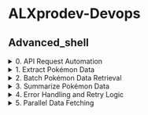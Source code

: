 # ALXprodev-Devops

## Advanced_shell

<details>
<summary>0. API Request Automation</summary>

**Objective:** Automate the process of making API requests to the Pokémon API and saving the results to a file

**Instructions:**

- Write a shell script that makes a request to the Pokémon API and retrieves data for a specific Pokémon Pikachu.
- It should save the response to a json file: data.json
- If the request fails, it should log the error to an error file: errors.txt

**Sample Output:**

```
ghostmode@GhostMode:~$ jq . < data.json | head -n 50 \
{\
  "abilities": [\
    {\
      "ability": {
        "name": "static",
        "url": "https://pokeapi.co/api/v2/ability/9/"
      },
      "is_hidden": false,
      "slot": 1
    },
    {
      "ability": {
        "name": "lightning-rod",
        "url": "https://pokeapi.co/api/v2/ability/31/"
      },
      "is_hidden": true,
      "slot": 3
    }
  ],
  "base_experience": 112,
  "cries": {
    "latest": "https://raw.githubusercontent.com/PokeAPI/cries/main/cries/pokemon/latest/25.ogg",
    "legacy": "https://raw.githubusercontent.com/PokeAPI/cries/main/cries/pokemon/legacy/25.ogg"
  },
  "forms": [
    {
      "name": "pikachu",
      "url": "https://pokeapi.co/api/v2/pokemon-form/25/"
    }
  ],
  "game_indices": [
    {
      "game_index": 84,
      "version": {
        "name": "red",
        "url": "https://pokeapi.co/api/v2/version/1/"
      }
    },
    {
      "game_index": 84,
      "version": {
        "name": "blue",
        "url": "https://pokeapi.co/api/v2/version/2/"
      }
    },
    {
      "game_index": 84,
      "version": {
        "name": "yellow",
        "url": "https://pokeapi.co/api/v2/version/3/"
ghostmode@GhostMode:~$
```

**File:** [apiAutomation-0x00]()
</details>

<details>
<summary>1. Extract Pokémon Data</summary>

**Objective:** Use advanced text manipulation tools (jq, awk, sed) to extract specific data from the API response.

**Instructions:**

- Write a script that extracts the Pokémon’s name, height, weight, and type from the JSON file created in Task 0.
- Format the output in a human-readable way,“Pikachu is of type Electric, weighs 6kg, and is 0.4m tall.”
- You should only use these commands: jq, awk, sed

**Sample Output:**

```
ghostmode@GhostMode:~$ ./parse_pikachu
Pikachu is of type Electric, weighs 6kg, and is 0.4m tall.
ghostmode@GhostMode:~$
```

**File:** [data_extraction_automation-0x01]()
</details>

<details>
<summary>2. Batch Pokémon Data Retrieval</summary>

**Objective:** Automate the retrieval of data for multiple Pokémon and store it in separate files.

**Instructions:**

- Create a script that loops through a list of Pokémon [Bulbasaur, Ivysaur, Venusaur, Charmander, Charmeleon]
- For each Pokémon, retrieve its data from the API and save it to a separate file named after the Pokémon (e.g., pikachu.json, bulbasaur.json…).
- Handle any potential rate-limiting issues by adding a delay between requests.

**Sample Output:**

```
ghostmode@GhostMode:~$ ./fetch_multiple_pokemon
Fetching data for bulbasaur...
Saved data to pokemon_data/bulbasaur.json ✅
Fetching data for ivysaur...
Saved data to pokemon_data/ivysaur.json ✅
Fetching data for venusaur...
Saved data to pokemon_data/venusaur.json ✅
Fetching data for charmander...
Saved data to pokemon_data/charmander.json ✅
Fetching data for charmeleon...
Saved data to pokemon_data/charmeleon.json ✅
ghostmode@GhostMode:~$ jq . < pokemon_data/bulbasaur.json | head -n 30
{
  "abilities": [
    {
      "ability": {
        "name": "overgrow",
        "url": "https://pokeapi.co/api/v2/ability/65/"
      },
      "is_hidden": false,
      "slot": 1
    },
    {
      "ability": {
        "name": "chlorophyll",
        "url": "https://pokeapi.co/api/v2/ability/34/"
      },
      "is_hidden": true,
      "slot": 3
    }
  ],
  "base_experience": 64,
  "cries": {
    "latest": "https://raw.githubusercontent.com/PokeAPI/cries/main/cries/pokemon/latest/1.ogg",
    "legacy": "https://raw.githubusercontent.com/PokeAPI/cries/main/cries/pokemon/legacy/1.ogg"
  },
  "forms": [
    {
      "name": "bulbasaur",
      "url": "https://pokeapi.co/api/v2/pokemon-form/1/"
    }
  ],
ghostmode@GhostMode:~$
```

**File:** [batchProcessing-0x02]()
</details>

<details>
<summary>3. Summarize Pokémon Data</summary>

**Objective:** Create a report that summarizes data for multiple Pokémon.

**Instructions:**

- Write a shell script that reads all the JSON files generated in Task 2 and extracts the name, height, and weight of each Pokémon.
- Generate a CSV file containing the Pokémon’s name, height, and weight.
- Use awk to calculate the average height and weight of all Pokémon in the report.

**Sample Output:**

```
ghostmode@GhostMode:~$ ./pokemon_report
CSV Report generated at: pokemon_report.csv

Name,Height (m),Weight (kg)
Bulbasaur,0.7,6.9
Charmander,0.6,8.5
Charmeleon,1.1,19.0
Ivysaur,1.0,13.0
Venusaur,2.0,100.0

Average Height: 1.08 m
Average Weight: 29.48 kg
ghostmode@GhostMode:~$
```

**File:** [summaryData-0x03]()
</details>

<details>
<summary>4. Error Handling and Retry Logic</summary>

**Objective:** Add robust error handling and retry logic for API requests.

**Instructions:**

- Modify the script from Task 2 to handle potential errors (e.g., network issues, invalid Pokémon names).
- If an API request fails, implement a retry mechanism that attempts the request up to 3 times before logging the error and skipping to the next Pokémon.
**File:** [batchProcessing-0x02]()

</details>

<details>
<summary>5. Parallel Data Fetching</summary>

**Objective:** Speed up data retrieval using parallel processing.

**Instructions:**

- Write a script that fetches data for these Pokémon[Bulbasaur, Ivysaur, Venusaur, Charmander, Charmeleon ] in parallel by leveraging background processes and process management tools.
- Ensure that the script handles background processes properly and waits for all processes to complete before moving to the next step.
**File:** [batchProcessing-0x04]()

</details>
